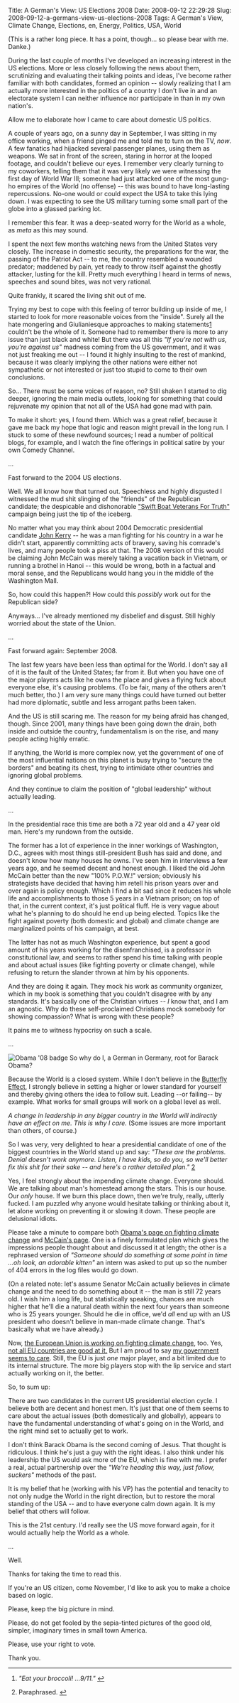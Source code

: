 Title: A German's View: US Elections 2008
Date: 2008-09-12 22:29:28
Slug: 2008-09-12-a-germans-view-us-elections-2008
Tags: A German's View, Climate Change, Elections, en, Energy, Politics, USA, World


(This is a rather long piece. It has a point, though… so please bear with me.
Danke.)

During the last couple of months I've developed an increasing interest in the
US elections. More or less closely following the news about them, scrutinizing
and evaluating their talking points and ideas, I've become rather familiar
with both candidates, formed an opinion -- slowly realizing that I am actually
more interested in the politics of a country I don't live in and an electorate
system I can neither influence nor participate in than in my own nation's.

Allow me to elaborate how I came to care about domestic US politics.

A couple of years ago, on a sunny day in September, I was sitting in my office
working, when a friend pinged me and told me to turn on the TV, _now_. A few
fanatics had hijacked several passenger planes, using them as weapons. We sat
in front of the screen, staring in horror at the looped footage, and couldn't
believe our eyes. I remember very clearly turning to my coworkers, telling
them that it was very likely we were witnessing the first day of World War
III; someone had just attacked one of the most gung-ho empires of the World
(no offense) -- this was bound to have long-lasting repercussions. No-one
would or could expect the USA to take this lying down. I was expecting to see
the US military turning some small part of the globe into a glassed parking
lot.

I remember this fear. It was a deep-seated worry for the World as a whole, as
_meta_ as this may sound.

I spent the next few months watching news from the United States very closely.
The increase in domestic security, the preparations for the war, the passing
of the Patriot Act -- to me, the country resembled a wounded predator;
maddened by pain, yet ready to throw itself against the ghostly attacker,
lusting for the kill. Pretty much everything I heard in terms of news,
speeches and sound bites, was not very rational.

Quite frankly, it scared the living shit out of me.

Trying my best to cope with this feeling of terror building up inside of me, I
started to look for more reasonable voices from the "inside". Surely all the
hate mongering and Giulianiesque approaches to making statements[1][1]
couldn't be the whole of it. Someone had to remember there is more to any
issue than just black and white! But there was all this _"If you're not with
us, you're against us"_ madness coming from the US government, and it was not
just freaking me out -- I found it highly insulting to the rest of mankind,
because it was clearly implying the other nations were either not sympathetic
or not interested or just too stupid to come to their own conclusions.

So… There must be some voices of reason, no? Still shaken I started to dig
deeper, ignoring the main media outlets, looking for something that could
rejuvenate my opinion that not all of the USA had gone mad with pain.

To make it short: yes, I found them. Which was a great relief, because it gave
me back my hope that logic and reason might prevail in the long run. I stuck
to some of these newfound sources; I read a number of political blogs, for
example, and I watch the fine offerings in political satire by your own Comedy
Channel.

…

Fast forward to the 2004 US elections.

Well. We all know how that turned out. Speechless and highly disgusted I
witnessed the mud shit slinging of the "friends" of the Republican candidate;
the despicable and dishonorable ["Swift Boat Veterans For Truth"][2] campaign
being just the tip of the iceberg.

No matter what you may think about 2004 Democratic presidential candidate
[John Kerry][3] -- he was a man fighting for his country in a war he didn't
start, apparently committing acts of bravery, saving his comrade's lives, and
many people took a piss at that. The 2008 version of this would be claiming
John McCain was merely taking a vacation back in Vietnam, or running a brothel
in Hanoi -- this would be wrong, both in a factual and moral sense, and the
Republicans would hang you in the middle of the Washington Mall.

So, how could this happen?! How could this _possibly_ work out for the
Republican side?

Anyways… I've already mentioned my disbelief and disgust. Still highly worried
about the state of the Union.

…

Fast forward again: September 2008.

The last few years have been less than optimal for the World. I don't say all
of it is the fault of the United States; far from it. But when you have one of
the major players acts like he owns the place and gives a flying fuck about
everyone else, it's causing problems. (To be fair, many of the others aren't
much better, tho.) I am very sure many things could have turned out better had
more diplomatic, subtle and less arrogant paths been taken.

And the US is still scaring me. The reason for my being afraid has changed,
though. Since 2001, many things have been going down the drain, both inside
and outside the country, fundamentalism is on the rise, and many people acting
highly erratic.

If anything, the World is more complex now, yet the government of one of the
most influential nations on this planet is busy trying to "secure the borders"
and beating its chest, trying to intimidate other countries and ignoring
global problems.

And they continue to claim the position of "global leadership" without
actually leading.

…

In the presidential race this time are both a 72 year old and a 47 year old
man. Here's my rundown from the outside.

The former has a lot of experience in the inner workings of Washington, D.C.,
agrees with most things still-president Bush has said and done, and doesn't
know how many houses he owns. I've seen him in interviews a few years ago, and
he seemed decent and honest enough. I liked the old John McCain better than
the new "100% P.O.W.!" version; obviously his strategists have decided that
having him retell his prison years over and over again is policy enough. Which
I find a bit sad since it reduces his whole life and accomplishments to those
5 years in a Vietnam prison; on top of that, in the current context, it's just
political fluff. He is very vague about what he's planning to do should he end
up being elected. Topics like the fight against poverty (both domestic and
global) and climate change are marginalized points of his campaign, at best.

The latter has not as much Washington experience, but spent a good amount of
his years working for the disenfranchised, is a professor in constitutional
law, and seems to rather spend his time talking with people and about actual
issues (like fighting poverty or climate change), while refusing to return the
slander thrown at him by his opponents.

And they are doing it again. They mock his work as community organizer, which
in my book is something that you couldn't disagree with by any standards. It's
basically one of the Christian virtues -- _I_ know that, and I am an agnostic.
Why do these self-proclaimed Christians mock somebody for showing compassion?
What is wrong with these people?

It pains me to witness hypocrisy on such a scale.

…

![Obama '08 badge][4] So why do I, a German in Germany, root for Barack Obama?

Because the World is a closed system. While I don't believe in the [Butterfly
Effect][5], I strongly believe in setting a higher or lower standard for
yourself and thereby giving others the idea to follow suit. Leading --or
failing-- by example. What works for small groups will work on a global level
as well.

_A change in leadership in any bigger country in the World will indirectly
have an effect on me. This is why I care._ (Some issues are more important
than others, of course.)

So I was very, very delighted to hear a presidential candidate of one of the
biggest countries in the World stand up and say: _"These are the problems.
Denial doesn't work anymore. Listen, I have kids, so do you, so we'll better
fix this shit for their sake -- and here's a rather detailed plan."_ [2][6]

Yes, I feel strongly about the impending climate change. Everyone should. We
are talking about man's homestead among the stars. This is our house. Our
_only_ house. If we burn this place down, then we're truly, really, utterly
fucked. I am puzzled why anyone would hesitate talking or thinking about it,
let alone working on preventing it or slowing it down. These people are
delusional idiots.

Please take a minute to compare both [Obama's page on fighting climate
change][7] and [McCain's page][8]. One is a finely formulated plan which gives
the impressions people thought about and discussed it at length; the other is
a rephrased version of _"Someone should do something at some point in time …oh
look, an adorable kitten"_ an intern was asked to put up so the number of 404
errors in the log files would go down.

(On a related note: let's assume Senator McCain actually believes in climate
change and the need to do something about it -- the man is still 72 years old.
I wish him a long life, but statistically speaking, chances are much higher
that he'll die a natural death within the next four years than someone who is
25 years younger. Should he die in office, we'd _all_ end up with an US
president who doesn't believe in man-made climate change. That's basically
what we have already.)

Now, [the European Union is working on fighting climate change][9], too. Yes,
[not all EU countries are good at it.][10] But I am proud to say [my
government seems to care][11]. Still, the EU is just _one_ major player, and a
bit limited due to its internal structure. The more big players stop with the
lip service and start actually working on it, the better.

So, to sum up:

There are two candidates in the current US presidential election cycle. I
believe both are decent and honest men. It's just that one of them seems to
care about the actual issues (both domestically and globally), appears to have
the fundamental understanding of what's going on in the World, and the right
mind set to actually get to work.

I don't think Barack Obama is the second coming of Jesus. That thought is
ridiculous. I think he's just a guy with the right ideas. I also think under
his leadership the US would ask more of the EU, which is fine with me. I
prefer a real, actual partnership over the _"We're heading this way, just
follow, suckers"_ methods of the past.

It is my belief that he (working with his VP) has the potential and tenacity
to not only nudge the World in the right direction, but to restore the moral
standing of the USA -- and to have everyone calm down again. It is my belief
that others will follow.

This is the 21st century. I'd really see the US move forward again, for it
would actually help the World as a whole.

…

Well.

Thanks for taking the time to read this.

If you're an US citizen, come November, I'd like to ask you to make a choice
based on logic.

Please, keep the big picture in mind.

Please, do not get fooled by the sepia-tinted pictures of the good old,
simpler, imaginary times in small town America.

Please, use your right to vote.

Thank you.

* * *

  1. _"Eat your broccoli! …9/11."_ [↩][12]

  2. Paraphrased. [↩][13]

   [1]: #fn:p210093229-1
   [2]: http://en.wikipedia.org/wiki/Swift_Boat_Veterans_For_Truth
   [3]: http://en.wikipedia.org/wiki/John_Kerry
   [4]: http://carlo.zottmann.org/wp-content/uploads/2008/09/obama-badge.jpg (obama-badge)
   [5]: http://en.wikipedia.org/wiki/Butterfly_Effect
   [6]: #fn:p210093229-2
   [7]: http://my.barackobama.com/page/content/newenergy
   [8]: http://www.johnmccain.com/climatechange/
   [9]: http://ec.europa.eu/environment/climat/home_en.htm
   [10]: http://carlo.zottmann.org/2007/06/07/madrid-or-why-were-all-doomed/
   [11]: http://www.bundesregierung.de/nn_6516/Content/EN/Artikel/2007/08/2007-08-24-meseberg-klimaschutz__en.html
   [12]: #fnref:p210093229-1
   [13]: #fnref:p210093229-2
